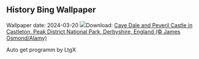 ## History Bing Wallpaper
Wallpaper date: 2024-03-20
![](https://www.bing.com/th?id=OHR.SpringCaveDale_EN-GB2092563802_UHD.jpg&w=1000)Download: [Cave Dale and Peveril Castle in Castleton, Peak District National Park, Derbyshire, England (© James Osmond/Alamy)](https://www.bing.com/th?id=OHR.SpringCaveDale_EN-GB2092563802_UHD.jpg)

Auto get programm by LtgX
